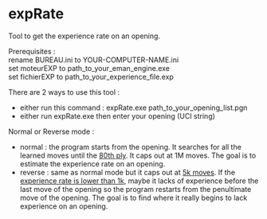 # expRate
Tool to get the experience rate on an opening.<p>

Prerequisites :<br>
rename BUREAU.ini to YOUR-COMPUTER-NAME.ini<br>
set moteurEXP to path_to_your_eman_engine.exe<br>
set fichierEXP to path_to_your_experience_file.exp<p>

There are 2 ways to use this tool :<br>
- either run this command : expRate.exe path_to_your_opening_list.pgn<br>
- either run expRate.exe then enter your opening (UCI string)<p>

Normal or Reverse mode :<br>
- normal : the program starts from the opening. It searches for all the learned moves until the [80th ply](https://github.com/chris13300/expRate/blob/main/expRate/modMain.vb#L160). It caps out at 1M moves. The goal is to estimate the experience rate on an opening.
- reverse : same as normal mode but it caps out at [5k moves](https://github.com/chris13300/expRate/blob/main/expRate/modMain.vb#L243). If the [experience rate is lower than 1k](https://github.com/chris13300/expRate/blob/main/expRate/modMain.vb#L256), maybe it lacks of experience before the last move of the opening so the program restarts from the penultimate move of the opening. The goal is to find where it really begins to lack experience on an opening.
